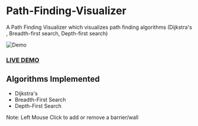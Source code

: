 # Path-Finding-Visualizer
A Path Finding Visualizer which visualizes path finding algorithms (Dijkstra's , Breadth-first search, Depth-first search)

![Demo](path-finding-visualizer.gif)

### [LIVE DEMO](https://khushjain.github.io/Path-Finding-Visualizer/)

## Algorithms Implemented
- Dijkstra's
- Breadth-First Search
- Depth-First Search

Note: Left Mouse Click to add or remove a barrier/wall
